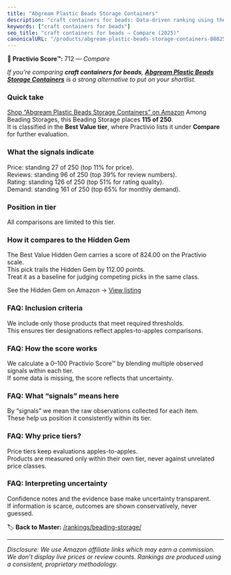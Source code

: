 ```yaml
---
title: "Abgream Plastic Beads Storage Containers"
description: "craft containers for beads: Data-driven ranking using the Practivio Score™. Positioned by quality, value, demand, findability, momentum."
keywords: ["craft containers for beads"]
seo_title: "craft containers for beads — Compare (2025)"
canonicalURL: "/products/abgream-plastic-beads-storage-containers-B0825PSQ76/"
---
```


**🛒 Practivio Score™:** 712 — _Compare_


*If you're comparing **craft containers for beads**, **[Abgream Plastic Beads Storage Containers](https://www.amazon.com/dp/B0825PSQ76?tag=practivio-20)** is a strong alternative to put on your shortlist.*
### Quick take
[Shop “Abgream Plastic Beads Storage Containers” on Amazon](https://www.amazon.com/dp/B0825PSQ76?tag=practivio-20)
Among Beading Storages, this Beading Storage places **115 of 250**.  
It is classified in the **Best Value tier**, where Practivio lists it under **Compare** for further evaluation.

### What the signals indicate
Price: standing 27 of 250 (top 11% for price).  
Reviews: standing 96 of 250 (top 39% for review numbers).  
Rating: standing 126 of 250 (top 51% for rating quality).  
Demand: standing 161 of 250 (top 65% for monthly demand).

### Position in tier
All comparisons are limited to this tier.

### How it compares to the Hidden Gem
The Best Value Hidden Gem carries a score of 824.00 on the Practivio scale.  
This pick trails the Hidden Gem by 112.00 points.  
Treat it as a baseline for judging competing picks in the same class.  

See the Hidden Gem on Amazon → [View listing](https://www.amazon.com/dp/B07R8NSTZW?tag=practivio-20)

### FAQ: Inclusion criteria
We include only those products that meet required thresholds.  
This ensures tier designations reflect apples-to-apples comparisons.

### FAQ: How the score works
We calculate a 0–100 Practivio Score™ by blending multiple observed signals within each tier.  
If some data is missing, the score reflects that uncertainty.

### FAQ: What “signals” means here
By “signals” we mean the raw observations collected for each item.  
These help us position it consistently within its tier.

### FAQ: Why price tiers?
Price tiers keep evaluations apples-to-apples.  
Products are measured only within their own tier, never against unrelated price classes.

### FAQ: Interpreting uncertainty
Confidence notes and the evidence base make uncertainty transparent.  
If information is scarce, outcomes are shown conservatively, never guessed.

<!-- Missing template for Compare/CompareWithinPriceClass -->


🏷️ **Back to Master:** [/rankings/beading-storage/](/rankings/beading-storage/)

---
_Disclosure: We use Amazon affiliate links which may earn a commission. We don’t display live prices or review counts. Rankings are produced using a consistent, proprietary methodology._
